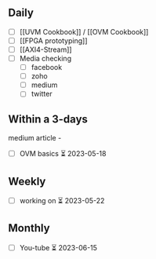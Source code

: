 ## Daily
- [ ] [[UVM Cookbook]] / [[OVM Cookbook]]
- [ ] [[FPGA prototyping]]
- [ ] [[AXI4-Stream]]
- [ ] Media checking
	- [ ] facebook
	- [ ] zoho
	- [ ] medium
	- [ ] twitter

## Within a 3-days
medium article - 
- [ ] OVM basics ⏳ 2023-05-18


## Weekly
- [ ] working on ⏳ 2023-05-22

## Monthly
- [ ] You-tube ⏳ 2023-06-15